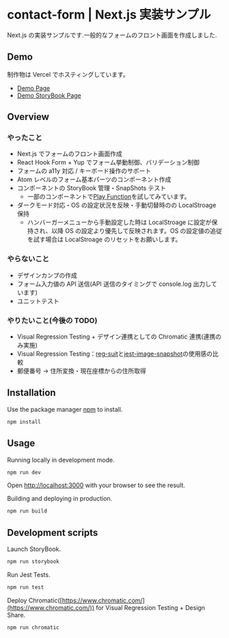 # contact-form | Next.js 実装サンプル

Next.js の実装サンプルです.一般的なフォームのフロント画面を作成しました.

## Demo

制作物は Vercel でホスティングしています。

- [Demo Page](https://contact-form-cyan.vercel.app/)
- [Demo StoryBook Page](https://contact-form-storybook.vercel.app/)

## Overview

### やったこと

- Next.js でフォームのフロント画面作成
- React Hook Form + Yup でフォーム挙動制御、バリデーション制御
- フォームの a11y 対応 / キーボード操作のサポート
- Atom レベルのフォーム基本パーツのコンポーネント作成
- コンポーネントの StoryBook 管理・SnapShots テスト
  - 一部のコンポーネントで[Play Function](https://contact-form-storybook.vercel.app/?path=/story/container-contactinputcontainer--filled-play-form)を試してみています。
- ダークモード対応・OS の設定状況を反映・手動切替時のの LocalStroage 保持
  - ハンバーガーメニューから手動設定した時は LocalStroage に設定が保持され、以降 OS の設定より優先して反映されます。OS の設定値の追従を試す場合は LocalStroage のリセットをお願いします。

### やらないこと

- デザインカンプの作成
- フォーム入力値の API 送信(API 送信のタイミングで console.log 出力しています)
- ユニットテスト

### やりたいこと(今後の TODO)

- Visual Regression Testing + デザイン連携としての Chromatic 連携(連携のみ実施)
- Visual Regression Testing：[reg-suit](https://reg-viz.github.io/reg-suit/)と[jest-image-snapshot](https://github.com/americanexpress/jest-image-snapshot)の使用感の比較
- 郵便番号 → 住所変換・現在座標からの住所取得

## Installation

Use the package manager [npm](https://www.npmjs.com/) to install.

```bash
npm install
```

## Usage

Running locally in development mode.

```bash
npm run dev
```

Open [http://localhost:3000](http://localhost:3000) with your browser to see the result.

Building and deploying in production.

```bash
npm run build
```

## Development scripts

Launch StoryBook.

```bash
npm run storybook
```

Run Jest Tests.

```bash
npm run test
```

Deploy Chromatic([https://www.chromatic.com/](https://www.chromatic.com/)) for Visual Regression Testing + Design Share.

```bash
npm run chromatic
```
